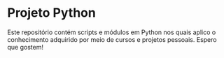 # Projeto Python
Este repositório contém scripts e módulos em Python nos quais aplico o conhecimento adquirido por meio de cursos e projetos pessoais. Espero que gostem!

